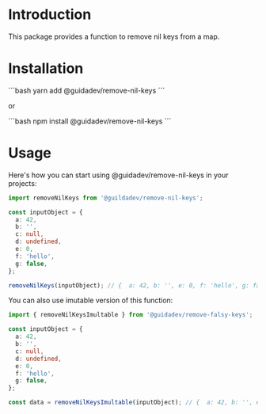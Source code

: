# Introduction

This package provides a function to remove nil keys from a map.

# Installation

´´´bash
yarn add @guidadev/remove-nil-keys
´´´

or

´´´bash
npm install @guidadev/remove-nil-keys
´´´

# Usage

Here's how you can start using @guidadev/remove-nil-keys in your projects:

```ts
import removeNilKeys from '@guildadev/remove-nil-keys';

const inputObject = {
  a: 42,
  b: '',
  c: null,
  d: undefined,
  e: 0,
  f: 'hello',
  g: false,
};

removeNilKeys(inputObject); // {  a: 42, b: '', e: 0, f: 'hello', g: false }
```

You can also use imutable version of this function:

```typescript
import { removeNilKeysImultable } from '@guidadev/remove-falsy-keys';

const inputObject = {
  a: 42,
  b: '',
  c: null,
  d: undefined,
  e: 0,
  f: 'hello',
  g: false,
};

const data = removeNilKeysImultable(inputObject); // {  a: 42, b: '', e: 0, f: 'hello', g: false }
```

